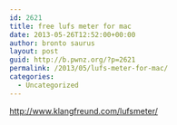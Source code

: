 ```yaml
---
id: 2621
title: free lufs meter for mac
date: 2013-05-26T12:52:00+00:00
author: bronto saurus
layout: post
guid: http://b.pwnz.org/?p=2621
permalink: /2013/05/lufs-meter-for-mac/
categories:
  - Uncategorized
---
```

<http://www.klangfreund.com/lufsmeter/>